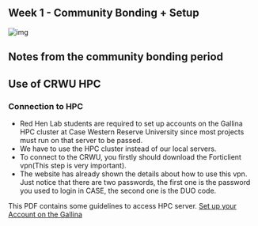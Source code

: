 ## Week 1 - Community Bonding + Setup

![img](https://miro.medium.com/max/598/0*S6Es74nvRVxExEkL.png)

## Notes from the community bonding period

## Use of CRWU HPC

### Connection to HPC
* Red Hen Lab students are required to set up accounts on the Gallina HPC cluster at Case Western Reserve University since most projects must run on that server to be passed.
* We have to use the HPC cluster instead of our local servers. 
* To connect to the CRWU, you firstly should download the Forticlient vpn(This step is very important). 
* The website has already shown the details about how to use this vpn. Just notice that there are two passwords, the first one is the password you used to login in CASE, the second one is the DUO code.

This PDF contains some guidelines to access HPC server.
[Set up your Account on the Gallina](https://drive.google.com/file/d/1Z_8akM36JkY-vICeLYqneHKOWqTN7wVA/view?usp=sharing)
